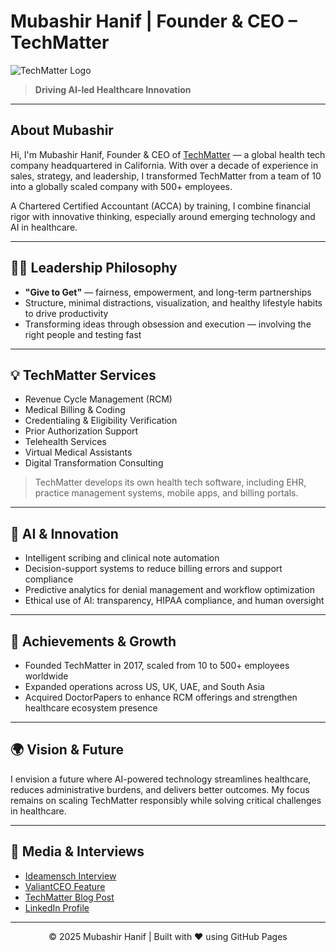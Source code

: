 # Mubashir Hanif | Founder & CEO – TechMatter

![TechMatter Logo](https://techmatterglobal.com/assets/img/logo.png)

> **Driving AI-led Healthcare Innovation**

---

## About Mubashir

Hi, I'm Mubashir Hanif, Founder & CEO of [TechMatter](https://techmatterglobal.com) — a global health tech company headquartered in California. With over a decade of experience in sales, strategy, and leadership, I transformed TechMatter from a team of 10 into a globally scaled company with 500+ employees.

A Chartered Certified Accountant (ACCA) by training, I combine financial rigor with innovative thinking, especially around emerging technology and AI in healthcare.

---

## 🧑‍💼 Leadership Philosophy

- **"Give to Get"** — fairness, empowerment, and long-term partnerships
- Structure, minimal distractions, visualization, and healthy lifestyle habits to drive productivity
- Transforming ideas through obsession and execution — involving the right people and testing fast

---

## 💡 TechMatter Services

- Revenue Cycle Management (RCM)
- Medical Billing & Coding
- Credentialing & Eligibility Verification
- Prior Authorization Support
- Telehealth Services
- Virtual Medical Assistants
- Digital Transformation Consulting

> TechMatter develops its own health tech software, including EHR, practice management systems, mobile apps, and billing portals.

---

## 🤖 AI & Innovation

- Intelligent scribing and clinical note automation
- Decision-support systems to reduce billing errors and support compliance
- Predictive analytics for denial management and workflow optimization
- Ethical use of AI: transparency, HIPAA compliance, and human oversight

---

## 🚀 Achievements & Growth

- Founded TechMatter in 2017, scaled from 10 to 500+ employees worldwide
- Expanded operations across US, UK, UAE, and South Asia
- Acquired DoctorPapers to enhance RCM offerings and strengthen healthcare ecosystem presence

---

## 🌍 Vision & Future

I envision a future where AI-powered technology streamlines healthcare, reduces administrative burdens, and delivers better outcomes. My focus remains on scaling TechMatter responsibly while solving critical challenges in healthcare.

---


## 📰 Media & Interviews

- [Ideamensch Interview](https://ideamensch.com/mubashir-hanif/)
- [ValiantCEO Feature](https://valiantceo.com/navigating-ai-strategies-mubashir-hanif-of-techmatter/)
- [TechMatter Blog Post](https://techmatterglobal.com/blogs/mubashir-hanif-ai-leadership-tech)
- [LinkedIn Profile](https://www.linkedin.com/in/mubashirhanif88)

---

<p align="center">
  &copy; 2025 Mubashir Hanif | Built with ❤️ using GitHub Pages
</p>
